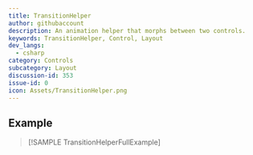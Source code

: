 ```yaml
---
title: TransitionHelper
author: githubaccount
description: An animation helper that morphs between two controls.
keywords: TransitionHelper, Control, Layout
dev_langs:
  - csharp
category: Controls
subcategory: Layout
discussion-id: 353
issue-id: 0
icon: Assets/TransitionHelper.png
---
```


## Example

> [!SAMPLE TransitionHelperFullExample]

